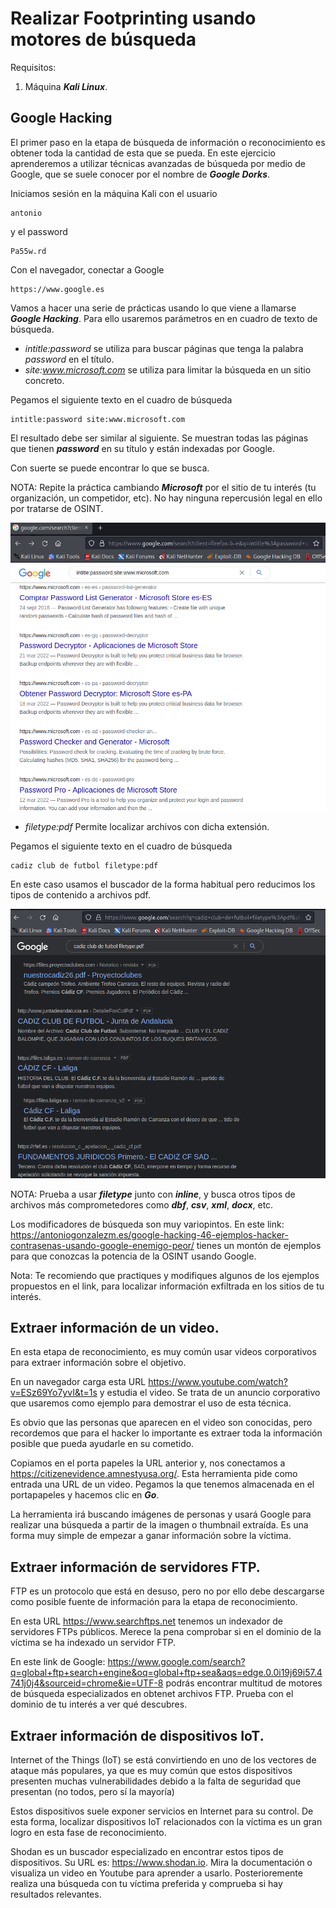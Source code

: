 # Realizar Footprinting usando motores de búsqueda

Requisitos:
1. Máquina ***Kali Linux***.

## Google Hacking

El primer paso en la etapa de búsqueda de información o reconocimiento es obtener toda la cantidad de esta que se pueda. En este ejercicio aprenderemos a utilizar técnicas avanzadas de búsqueda por medio de Google, que se suele conocer por el nombre de ***Google Dorks***.

Iniciamos sesión en la máquina Kali con el usuario
```
antonio
```

y el password
```
Pa55w.rd
```

Con el navegador, conectar a Google
```
https://www.google.es
```

Vamos a hacer una serie de prácticas usando lo que viene a llamarse ***Google Hacking***. Para ello usaremos parámetros en en cuadro de texto de búsqueda.

* *intitle:password* se utiliza para buscar páginas que tenga la palabra *password* en el título. 
* *site:www.microsoft.com* se utiliza para limitar la búsqueda en un sitio concreto.

Pegamos el siguiente texto en el cuadro de búsqueda
```
intitle:password site:www.microsoft.com
```

El resultado debe ser similar al siguiente. Se muestran todas las páginas que tienen ***password*** en su título y están indexadas por Google.

Con suerte se puede encontrar lo que se busca.

NOTA: Repite la práctica cambiando ***Microsoft*** por el sitio de tu interés (tu organización, un competidor, etc). No hay ninguna repercusión legal en ello por tratarse de OSINT.

![Búsqueda de contenidos de un dominio](../img/lab-02-A/202208261203.png)

* *filetype:pdf* Permite localizar archivos con dicha extensión. 

Pegamos el siguiente texto en el cuadro de búsqueda
```
cadiz club de futbol filetype:pdf
```

En este caso usamos el buscador de la forma habitual pero reducimos los tipos de contenido a archivos pdf.

![Búsqueda de archivos pdf](../img/lab-02-A/202208261226.png)

NOTA: Prueba a usar ***filetype*** junto con ***inline***, y busca otros tipos de archivos más comprometedores como ***dbf***, ***csv***, ***xml***, ***docx***, etc.

Los modificadores de búsqueda son muy variopintos. En este link: https://antoniogonzalezm.es/google-hacking-46-ejemplos-hacker-contrasenas-usando-google-enemigo-peor/ tienes un montón de ejemplos para que conozcas la potencia de la OSINT usando Google.

Nota: Te recomiendo que practiques y modifiques algunos de los ejemplos propuestos en el link, para localizar información exfiltrada en los sitios de tu interés.

## Extraer información de un video.

En esta etapa de reconocimiento, es muy común usar videos corporativos para extraer información sobre el objetivo.

En un navegador carga esta URL https://www.youtube.com/watch?v=ESz69Yo7yvI&t=1s y estudia el video. Se trata de un anuncio corporativo que usaremos como ejemplo para demostrar el uso de esta técnica. 

Es obvio que las personas que aparecen en el video son conocidas, pero recordemos que para el hacker lo importante es extraer toda la información posible que pueda ayudarle en su cometido.

Copiamos en el porta papeles la URL anterior y, nos conectamos a https://citizenevidence.amnestyusa.org/. Esta herramienta pide como entrada una URL de un video. Pegamos la que tenemos almacenada en el portapapeles y hacemos clic en ***Go***.

La herramienta irá buscando imágenes de personas y usará Google para realizar una búsqueda a partir de la imagen o thumbnail extraída. Es una forma muy simple de empezar a ganar información sobre la víctima.

## Extraer información de servidores FTP.

FTP es un protocolo que está en desuso, pero no por ello debe descargarse como posible fuente de información para la etapa de reconocimiento.

En esta URL https://www.searchftps.net tenemos un indexador de servidores FTPs públicos. Merece la pena comprobar si en el dominio de la víctima se ha indexado un servidor FTP.

En este link de Google: https://www.google.com/search?q=global+ftp+search+engine&oq=global+ftp+sea&aqs=edge.0.0i19j69i57.4741j0j4&sourceid=chrome&ie=UTF-8 podrás encontrar multitud de motores de búsqueda especializados en obtenet archivos FTP. Prueba con el dominio de tu interés a ver qué descubres.

## Extraer información de dispositivos IoT.

Internet of the Things (IoT) se está convirtiendo en uno de los vectores de ataque más populares, ya que es muy común que estos dispositivos presenten muchas vulnerabilidades debido a la falta de seguridad que presentan (no todos, pero sí la mayoría)

Estos dispositivos suele exponer servicios en Internet para su control. De esta forma, localizar dispositivos IoT relacionados con la víctima es un gran logro en esta fase de reconocimiento.

Shodan es un buscador especializado en encontrar estos tipos de dispositivos. Su URL es: https://www.shodan.io. Mira la documentación o visualiza un video en Youtube para aprender a usarlo. Posterioremente realiza una búsqueda con tu víctima preferida y comprueba si hay resultados relevantes.
